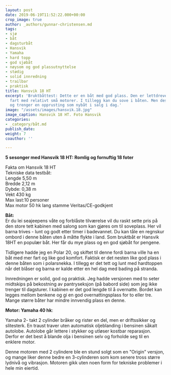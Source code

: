 ```yaml
---
layout: post
date: 2019-06-19T11:52:22.000+00:00
crop_image: true
author: _authors/gunnar-christensen.md
tags:
- sjø
- båt
- dagsturbåt
- Hansvik
- Yamaha
- hard topp
- god sjøbåt
- nøysom og god plassutnyttelse
- stødig
- solid innredning
- trailbar
- praktisk
title: Hansvik 18 HT
excerpt: 'Bruktbåttest: Dette er en båt med god plass. Den er lettdrevet og gjør god
  fart med relativt små motorer. I tillegg kan du sove i båten. Men designet er gammelmodig
  og trenger en opprusting som nybåt i salg i dag.'
image: "/assets/images/hansvik.18.jpg"
image_caption: Hansvik 18 HT. Foto Hansvik
categories:
- _category/båt.md
publish_date: 
weight: 7
coauthor: ''

---
```

**5 sesonger med Hansvik 18 HT: Romlig og fornuftig 18 foter**

Fakta om Hansvik 18 HT  
Tekniske data testbåt:  
Lengde 5,50 m  
Bredde 2,12 m  
Dybde: 0,38 m  
Vekt 430 kg  
Max last:10 personer  
Max motor 50 hk lang stamme Veritas/CE-godkjent

**Båt:**  
Er du lei seajeepens våte og forblåste tilværelse vil du raskt sette pris på den store tett kabinen med salong som kan gjøres om til soveplass. Her vil barna trives - lunt og godt etter timer i badevannet. Du kan tåle en regnskur ombord i denne båten uten å måtte flykte i land. Som bruktbåt er Hansvik 18HT en populær båt. Her får du mye plass og en god sjøbåt for pengene.

Tidligere hadde jeg en Polar 20, og skiftet til denne fordi barna ville ha en båt med mer fart og like god komfort. Faktisk er det nesten like god plass i denne båten som i polarsnekka. I tillegg er det tett og lunt med hardtoppen når det blåser og barna er kalde etter en hel dag med bading på stranda.

Innredningen er solid, god og praktisk. Jeg hadde versjonen med to seter midtskips på bekostning av pantryseksjon (på babord side) som jeg ikke trenger til dagsturer. I kabinen er det god lengde til å overnatte. Bordet kan legges mellom benkene og gi en god overnattingsplass for to eller tre. Mange større båter har mindre innvendig plass en denne.

**Motor: Yamaha 40 hk**:

Yamaha 2- takt 2 cylinder bråker og rister en del, men er driftssikker og slitesterk. En traust traver uten automatisk oljeblanding i bensinen såkalt autolobe. Autolobe går lettere i stykker og utløser kostbar reparasjon. Derfor er det best å blande olja i bensinen selv og forholde seg til en enklere motor.

Denne motoren med 2 cylindere ble en stund solgt som en "Origin" versjon, og mange liker denne bedre en 3-cylinderen som kom senere tross større lydnivå og vibrasjon. Motoren gikk uten noen form for tekniske problemer i hele min eiertid.